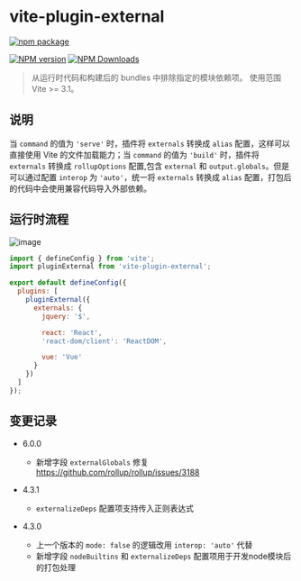 # vite-plugin-external

[![npm package](https://nodei.co/npm/vite-plugin-external.png?downloads=true&downloadRank=true&stars=true)](https://www.npmjs.com/package/vite-plugin-external)

[![NPM version](https://img.shields.io/npm/v/vite-plugin-external.svg?style=flat)](https://npmjs.org/package/vite-plugin-external)
[![NPM Downloads](https://img.shields.io/npm/dm/vite-plugin-external.svg?style=flat)](https://npmjs.org/package/vite-plugin-external)

> 从运行时代码和构建后的 bundles 中排除指定的模块依赖项。
> 使用范围 Vite >= 3.1。

## 说明

当 `command` 的值为 `'serve'` 时，插件将 `externals` 转换成 `alias` 配置，这样可以直接使用 Vite 的文件加载能力；当 `command` 的值为 `'build'` 时，插件将 `externals` 转换成 `rollupOptions` 配置,包含 `external` 和 `output.globals`。但是可以通过配置 `interop` 为 `'auto'`，统一将 `externals` 转换成 `alias` 配置，打包后的代码中会使用兼容代码导入外部依赖。

## 运行时流程

![image](https://user-images.githubusercontent.com/6262382/126889725-a5d276ad-913a-4498-8da1-2aa3fd1404ab.png)

```js
import { defineConfig } from 'vite';
import pluginExternal from 'vite-plugin-external';

export default defineConfig({
  plugins: [
    pluginExternal({
      externals: {
        jquery: '$',

        react: 'React',
        'react-dom/client': 'ReactDOM',

        vue: 'Vue'
      }
    })
  ]
});
```

## 变更记录

* 6.0.0
  * 新增字段 `externalGlobals` 修复 https://github.com/rollup/rollup/issues/3188

* 4.3.1
  * `externalizeDeps` 配置项支持传入正则表达式

* 4.3.0
  * 上一个版本的 `mode: false` 的逻辑改用 `interop: 'auto'` 代替
  * 新增字段 `nodeBuiltins` 和 `externalizeDeps` 配置项用于开发node模块后的打包处理

